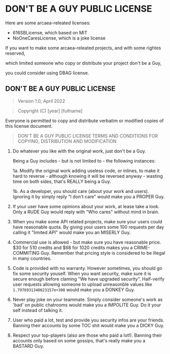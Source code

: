 # DON'T BE A GUY PUBLIC LICENSE

Here are some arcaea-releated licenses:

- 616SBLicense, which based on MIT
- NoOneCaresLicense, which is a joke license

If you want to make some arcaea-releated projects, and with some rightes reserved,

which limited someone who copy or distribute your project don't be a Guy,

you could consider using DBAG license.

## DON'T BE A GUY PUBLIC LICENSE

> Version 1.0, April 2022

> Copyright (C) [year] [fullname]
 
 Everyone is permitted to copy and distribute verbatim or modified copies of this license document.

> DON'T BE A GUY PUBLIC LICENSE
> TERMS AND CONDITIONS FOR COPYING, DISTRIBUTION AND MODIFICATION

 1. Do whatever you like with the original work, just don't be a Guy.

     Being a Guy includes - but is not limited to - the following instances:

       1a. Modify the original work adding useless code, or inlines, to make it hard to reverse -
       although knowing it will be reversed anyway - wasting time on both sides, that's REALLY being a Guy.
   
       1b. As a developer, you should care (about your work and users). 
       Ignoring it by simply reply "I don't care" would make you a PROPER Guy.

 2. If your user have some opinions about your work, at lease take a look. 
 Only a RUDE Guy would reply with "Who cares" without mind in brain.

 3. When you make some API related projects, make sure your users could have reasonable quota.
 By giving your users some 100 requests per day calling it "limited API" would make you an MISERLY Guy.

 3. Commercial use is allowed - but make sure you have reasonable price. $30 for 510 credits and $68 for 1020 credits
 makes you a CRIME-COMMITING Guy. Remember that pricing style is considered to be illegal in many countries.

 4. Code is provided with no warranty. However sometimes, you should go fix some security youself.
 When you want security, make sure it is secure enough before claming "We have upgraded security".
 Half-verify user requests allowing someone to upload unreasonble values like `1.7976931348623157e+308`
 would make you a DONKEY Guy.
 
 5. Never play joke on your teammate. Simply consider someone's work as 'bad' on public chatrooms would make you
 a IMPOLITE Guy. Do it your self instead of talking it.
 
 6. User who paid a lot, test and provide you security infos are your friends. 
 Banning their accounts by some TOC shit would make you a DICKY Guy.

 7. Respect your top-players (also are those who paid a lot!). Banning their accounts only based on
 some gossips, that's really make you a BASTARD Guy.



